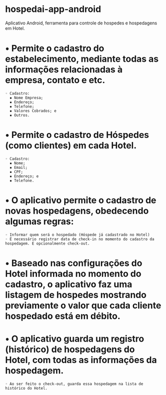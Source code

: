 # hospedai-app-android

Aplicativo Android, ferramenta para controle de hospedes e hospedagens em Hotel.

# • Permite o cadastro do estabelecimento, mediante todas as informações relacionadas à empresa, contato e etc.
    ◦ Cadastro:
      ▪ Nome Empresa;
      ▪ Endereço;
      ▪ Telefone;
      ▪ Valores Cobrados; e
      ▪ Outros.
    
# • Permite o cadastro de Hóspedes (como clientes) em cada Hotel.
    ◦ Cadastro:
      ▪ Nome;
      ▪ Email;
      ▪ CPF;
      ▪ Endereço; e
      ▪ Telefone.
      
# • O aplicativo permite o cadastro de novas hospedagens, obedecendo algumas regras:
    ◦ Informar quem será o hospedado (Hóspede já cadastrado no Hotel)
    ◦ É necessário registrar data de check-in no momento do cadastro da hospedagem. E opcionalmente check-out.

# • Baseado nas configurações do Hotel informada no momento do cadastro, o aplicativo faz uma listagem de hospedes mostrando previamente o valor que cada cliente hospedado está em débito.


# • O aplicativo guarda um registro (histórico) de hospedagens do Hotel, com todas as informações da hospedagem.
	◦ Ao ser feito o check-out, guarda essa hospedagem na lista de histórico do Hotel.
